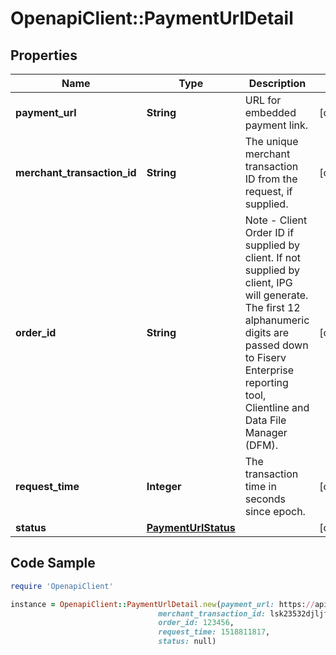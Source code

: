 # OpenapiClient::PaymentUrlDetail

## Properties

Name | Type | Description | Notes
------------ | ------------- | ------------- | -------------
**payment_url** | **String** | URL for embedded payment link. | [optional] 
**merchant_transaction_id** | **String** | The unique merchant transaction ID from the request, if supplied. | [optional] 
**order_id** | **String** | Note - Client Order ID if supplied by client. If not supplied by client, IPG will generate. The first 12 alphanumeric digits are passed down to Fiserv Enterprise reporting tool, Clientline and Data File Manager (DFM). | [optional] 
**request_time** | **Integer** | The transaction time in seconds since epoch. | [optional] 
**status** | [**PaymentUrlStatus**](PaymentUrlStatus.md) |  | [optional] 

## Code Sample

```ruby
require 'OpenapiClient'

instance = OpenapiClient::PaymentUrlDetail.new(payment_url: https://api.firstdata.com/connect/gateway/processing?storename&#x3D;123456789&amp;oid&#x3D;R-96cdbaa4-c22e-4598-a2f1-c2b5fed79ef1&amp;paymentUrlId&#x3D;d3eb74fe-cf63-47e1-b89f-52ba0cc7965c,
                                 merchant_transaction_id: lsk23532djljff3,
                                 order_id: 123456,
                                 request_time: 1518811817,
                                 status: null)
```


